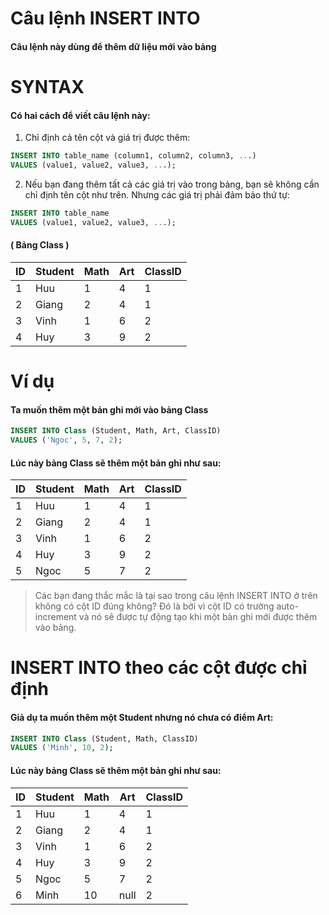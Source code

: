 # Câu lệnh INSERT INTO
#### Câu lệnh này dùng để thêm dữ liệu mới vào bảng

# SYNTAX
#### Có hai cách để viết câu lệnh này:
1. Chỉ định cả tên cột và giá trị được thêm:
```sql
INSERT INTO table_name (column1, column2, column3, ...)
VALUES (value1, value2, value3, ...);
```
2. Nếu bạn đang thêm tất cả các giá trị vào trong bảng, bạn sẽ không cần chỉ định tên cột như trên. Nhưng các giá trị phải đảm bảo thứ tự:
```sql
INSERT INTO table_name
VALUES (value1, value2, value3, ...);
```

#### ( Bảng Class )
|ID         | Student    | Math         | Art           |ClassID|
|-----------| -----------| -----------  | -----------   |-----------|
|   1       | Huu        |      1       |      4        |1|
| 2         | Giang      |      2       |      4        |1|
| 3         | Vinh       |      1       |      6        |2| 
| 4         | Huy        |      3       |      9        |2|

# Ví dụ
#### Ta muốn thêm một bản ghi mới vào bảng Class
```sql
INSERT INTO Class (Student, Math, Art, ClassID)
VALUES ('Ngoc', 5, 7, 2);
```
#### Lúc này bảng Class sẽ thêm một bản ghi như sau:
|ID         | Student    | Math         | Art           |ClassID|
|-----------| -----------| -----------  | -----------   |-----------|
|   1       | Huu        |      1       |      4        |1          |
| 2         | Giang      |      2       |      4        |1          |
| 3         | Vinh       |      1       |      6        |2          | 
| 4         | Huy        |      3       |      9        |2          |
|5          |Ngoc        |5             |7              |2          |

> Các bạn đang thắc mắc là tại sao trong câu lệnh INSERT INTO ở trên không có cột ID đúng không? Đó là bởi vì cột ID có trường auto-increment và nó sẽ được tự động tạo khi một bản ghi mới được thêm vào bảng.

# INSERT INTO theo các cột được chỉ định
#### Giả dụ ta muốn thêm một Student nhưng nó chưa có điểm Art:
```sql
INSERT INTO Class (Student, Math, ClassID)
VALUES ('Minh', 10, 2);
```
#### Lúc này bảng Class sẽ thêm một bản ghi như sau:
|ID         | Student    | Math         | Art           |ClassID|
|-----------| -----------| -----------  | -----------   |-----------|
|   1       | Huu        |      1       |      4        |1          |
| 2         | Giang      |      2       |      4        |1          |
| 3         | Vinh       |      1       |      6        |2          | 
| 4         | Huy        |      3       |      9        |2          |
|5          |Ngoc        |5             |7              |2          |
|6          |Minh        |10            |null           |2          |